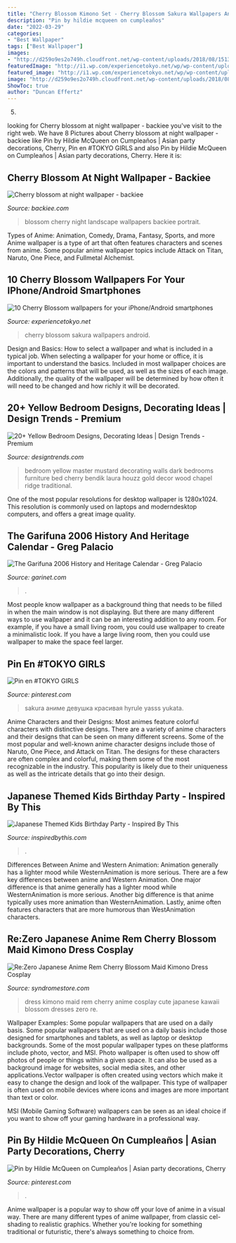 ```yaml
---
title: "Cherry Blossom Kimono Set - Cherry Blossom Sakura Wallpapers Android"
description: "Pin by hildie mcqueen on cumpleaños"
date: "2022-03-29"
categories:
- "Best Wallpaper"
tags: ["Best Wallpaper"]
images:
- "http://d259o9es2o749h.cloudfront.net/wp-content/uploads/2018/08/15135838/229.jpg"
featuredImage: "http://i1.wp.com/experiencetokyo.net/wp/wp-content/uploads/2016/01/IMG_0010-1.jpg?fit=1242%2C2208"
featured_image: "http://i1.wp.com/experiencetokyo.net/wp/wp-content/uploads/2016/01/IMG_0010-1.jpg?fit=1242%2C2208"
image: "http://d259o9es2o749h.cloudfront.net/wp-content/uploads/2018/08/15135838/229.jpg"
ShowToc: true
author: "Duncan Effertz"
---
```



5.

	

		
looking for Cherry blossom at night wallpaper - backiee you've visit to the right web. We have 8 Pictures about Cherry blossom at night wallpaper - backiee like Pin by Hildie McQueen on Cumpleaños | Asian party decorations, Cherry, Pin en #TOKYO GIRLS and also Pin by Hildie McQueen on Cumpleaños | Asian party decorations, Cherry. Here it is:
		
    
## Cherry Blossom At Night Wallpaper - Backiee

<img loading=lazy src="https://backiee.com/static/wpdb/wallpapers/3840x2160/230311.jpg" onerror="this.onerror=null;this.src='https://tse2.mm.bing.net/th?id=OIP.8Lc06SxV81R16cxEgfRIOwHaEK&amp;pid=15.1';" alt="Cherry blossom at night wallpaper - backiee">

_Source: backiee.com_

>blossom cherry night landscape wallpapers backiee portrait. 

	

Types of Anime: Animation, Comedy, Drama, Fantasy, Sports, and more
Anime wallpaper is a type of art that often features characters and scenes from anime. Some popular anime wallpaper topics include Attack on Titan, Naruto, One Piece, and Fullmetal Alchemist.

    
## 10 Cherry Blossom Wallpapers For Your IPhone/Android Smartphones

<img loading=lazy src="http://i1.wp.com/experiencetokyo.net/wp/wp-content/uploads/2016/01/IMG_0010-1.jpg?fit=1242%2C2208" onerror="this.onerror=null;this.src='https://tse3.mm.bing.net/th?id=OIP.QLWPq0JNmrarUpHfLyHHnQHaNK&amp;pid=15.1';" alt="10 Cherry Blossom wallpapers for your iPhone/Android smartphones">

_Source: experiencetokyo.net_

>cherry blossom sakura wallpapers android. 

	

Design and Basics: How to select a wallpaper and what is included in a typical job.
When selecting a wallpaper for your home or office, it is important to understand the basics. Included in most wallpaper choices are the colors and patterns that will be used, as well as the sizes of each image. Additionally, the quality of the wallpaper will be determined by how often it will need to be changed and how richly it will be decorated.

    
## 20+ Yellow Bedroom Designs, Decorating Ideas | Design Trends - Premium

<img loading=lazy src="https://images.designtrends.com/wp-content/uploads/2016/02/09115730/Cherry-yellow-color-bedroom-design.jpg" onerror="this.onerror=null;this.src='https://tse3.mm.bing.net/th?id=OIP.NMBUgA1fVA38oxGItiFZTQHaE8&amp;pid=15.1';" alt="20+ Yellow Bedroom Designs, Decorating Ideas | Design Trends - Premium">

_Source: designtrends.com_

>bedroom yellow master mustard decorating walls dark bedrooms furniture bed cherry bendik laura houzz gold decor wood chapel ridge traditional. 

	

One of the most popular resolutions for desktop wallpaper is 1280x1024. This resolution is commonly used on laptops and moderndesktop computers, and offers a great image quality.

    
## The Garifuna 2006 History And Heritage Calendar - Greg Palacio

<img loading=lazy src="http://www.garinet.com/webstore/products/dvd_uraga.jpg" onerror="this.onerror=null;this.src='https://tse2.mm.bing.net/th?id=OIP.Xi6ENLCwuVoY635hmMe9UAAAAA&amp;pid=15.1';" alt="The Garifuna 2006 History and Heritage Calendar - Greg Palacio">

_Source: garinet.com_

>. 

	

Most people know wallpaper as a background thing that needs to be filled in when the main window is not displaying. But there are many different ways to use wallpaper and it can be an interesting addition to any room. For example, if you have a small living room, you could use wallpaper to create a minimalistic look. If you have a large living room, then you could use wallpaper to make the space feel larger.

    
## Pin En #TOKYO GIRLS

<img loading=lazy src="https://i.pinimg.com/736x/e4/29/02/e429024e384e3a2df0e53f3987cd1b4c.jpg" onerror="this.onerror=null;this.src='https://tse2.mm.bing.net/th?id=OIP.vvIHJZ5xPRn2scJ5bWFZKQHaKK&amp;pid=15.1';" alt="Pin en #TOKYO GIRLS">

_Source: pinterest.com_

>sakura аниме девушка красивая hyrule yasss yukata. 

	

Anime Characters and their Designs: Most animes feature colorful characters with distinctive designs.
There are a variety of anime characters and their designs that can be seen on many different screens. Some of the most popular and well-known anime character designs include those of Naruto, One Piece, and Attack on Titan. The designs for these characters are often complex and colorful, making them some of the most recognizable in the industry. This popularity is likely due to their uniqueness as well as the intricate details that go into their design.

    
## Japanese Themed Kids Birthday Party - Inspired By This

<img loading=lazy src="http://d259o9es2o749h.cloudfront.net/wp-content/uploads/2018/08/15135838/229.jpg" onerror="this.onerror=null;this.src='https://tse2.mm.bing.net/th?id=OIP.wK8DQEmtYHRqF__cvvts6QHaKH&amp;pid=15.1';" alt="Japanese Themed Kids Birthday Party - Inspired By This">

_Source: inspiredbythis.com_

>. 

	

Differences Between Anime and Western Animation: Animation generally has a lighter mood while WesternAnimation is more serious.
There are a few key differences between anime and Western Animation. One major difference is that anime generally has a lighter mood while WesternAnimation is more serious. Another big difference is that anime typically uses more animation than WesternAnimation. Lastly, anime often features characters that are more humorous than WestAnimation characters.

    
## Re:Zero Japanese Anime Rem Cherry Blossom Maid Kimono Dress Cosplay

<img loading=lazy src="https://cdn.shopify.com/s/files/1/0758/2735/products/O1CN01O3FLxr1hqj94dsvAv__1990794329_fd459028-a19a-4d06-81e0-115422dc63bb_1200x1200.jpg?v=1584337174" onerror="this.onerror=null;this.src='https://tse2.mm.bing.net/th?id=OIP.rySieT_U74JvLvM7BT-T1AHaHa&amp;pid=15.1';" alt="Re:Zero Japanese Anime Rem Cherry Blossom Maid Kimono Dress Cosplay">

_Source: syndromestore.com_

>dress kimono maid rem cherry anime cosplay cute japanese kawaii blossom dresses zero re. 

	

Wallpaper Examples: Some popular wallpapers that are used on a daily basis.
Some popular wallpapers that are used on a daily basis include those designed for smartphones and tablets, as well as laptop or desktop backgrounds. Some of the most popular wallpaper types on these platforms include photo, vector, and MSI. 
Photo wallpaper is often used to show off photos of people or things within a given space. It can also be used as a background image for websites, social media sites, and other applications.Vector wallpaper is often created using vectors which make it easy to change the design and look of the wallpaper. This type of wallpaper is often used on mobile devices where icons and images are more important than text or color. 

MSI (Mobile Gaming Software) wallpapers can be seen as an ideal choice if you want to show off your gaming hardware in a professional way.

    
## Pin By Hildie McQueen On Cumpleaños | Asian Party Decorations, Cherry

<img loading=lazy src="https://i.pinimg.com/736x/96/b7/74/96b7742bb74ef8226f370f6e19894841.jpg" onerror="this.onerror=null;this.src='https://tse2.mm.bing.net/th?id=OIP.cgiA0mL6xICkiXpwSPzxZQHaLH&amp;pid=15.1';" alt="Pin by Hildie McQueen on Cumpleaños | Asian party decorations, Cherry">

_Source: pinterest.com_

>. 

	

Anime wallpaper is a popular way to show off your love of anime in a visual way. There are many different types of anime wallpaper, from classic cel-shading to realistic graphics. Whether you're looking for something traditional or futuristic, there's always something to choice from.

